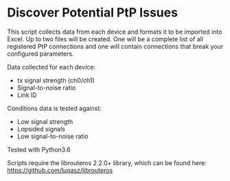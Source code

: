 # Discover Potential PtP Issues

This script collects data from each device and formats it to be imported into Excel. 
Up to two files will be created. One will be a complete list of all registered PtP connections and one will contain connections that break your configured parameters. 

Data collected for each device:
- tx signal strength (ch0/ch1)
- Signal-to-noise ratio
- Link ID

Conditions data is tested against:
- Low signal strength
- Lopsided signals
- Low signal-to-noise ratio

Tested with Python3.6

Scripts require the librouteros 2.2.0+ library, which can be found here: https://github.com/luqasz/librouteros